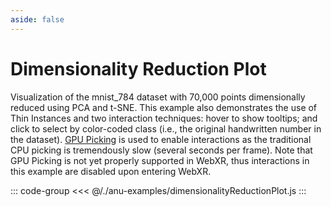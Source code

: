 ```yaml
---
aside: false
---
```

<script setup>
import { dimensionalityReductionPlot } from '../anu-examples/dimensionalityReductionPlot.js'
//import singleView  from '../vue_components/singleView.vue'
</script>

# Dimensionality Reduction Plot
Visualization of the mnist_784 dataset with 70,000 points dimensionally reduced using PCA and t-SNE. This example also demonstrates the use of Thin Instances and two interaction techniques: hover to show tooltips; and click to select by color-coded class (i.e., the original handwritten number in the dataset). [GPU Picking](https://doc.babylonjs.com/features/featuresDeepDive/mesh/interactions/picking_collisions#gpu-picking) is used to enable interactions as the traditional CPU picking is tremendously slow (several seconds per frame). Note that GPU Picking is not yet properly supported in WebXR, thus interactions in this example are disabled upon entering WebXR.

<singleView :scene="dimensionalityReductionPlot" />

::: code-group
<<< @/./anu-examples/dimensionalityReductionPlot.js 
:::